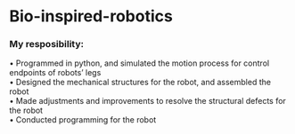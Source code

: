 # Bio-inspired-robotics

### My resposibility:
•	Programmed in python, and simulated the motion process for control endpoints of robots’ legs  
•	Designed the mechanical structures for the robot, and assembled the robot   
•	Made adjustments and improvements to resolve the structural defects for the robot   
•	Conducted programming for the robot  

